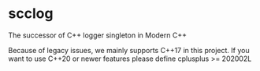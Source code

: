 # scclog
The successor of C++ logger singleton in Modern C++

Because of legacy issues, we mainly supports C++17 in this project.
If you want to use C++20 or newer features please define _­_­cplusplus >= 202002L
